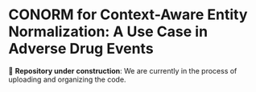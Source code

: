 # CONORM for Context-Aware Entity Normalization: A Use Case in Adverse Drug Events

:construction: **Repository under construction**: We are currently in the process of uploading and organizing the code.
